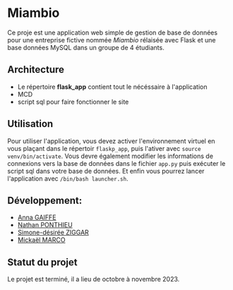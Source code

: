 # Miambio

Ce proje est une application web simple de gestion de base de données pour une entreprise fictive nommée *Miambio* rélaisée avec Flask et une base données MySQL dans un groupe de 4 étudiants.

## Architecture

- Le répertoire **flask_app** contient tout le nécéssaire à l'application
- MCD
- script sql pour faire fonctionner le site

## Utilisation

Pour utiliser l'application, vous devez activer l'environnement virtuel en vous plaçant dans le répertoir `flaskp_app`, puis l'ativer avec `source venv/bin/activate`.
Vous devre également modifier les informations de connexions vers la base de données dans le fichier `app.py` puis exécuter le script sql dans votre base de données.
Et enfin vous pourrez lancer l'application avec `/bin/bash launcher.sh`.

## Développement:

- [Anna GAIFFE](https://github.com/agaiffe2-iut90)
- [Nathan PONTHIEU](https://github.com/nponthie-iut90)
- [Simone-désirée ZIGGAR](https://github.com/sdziggar-iut90)
- [Mickaël MARCO](https://github.com/mmarco-iut90)

## Statut du projet

Le projet est terminé, il a lieu de octobre à novembre 2023.
